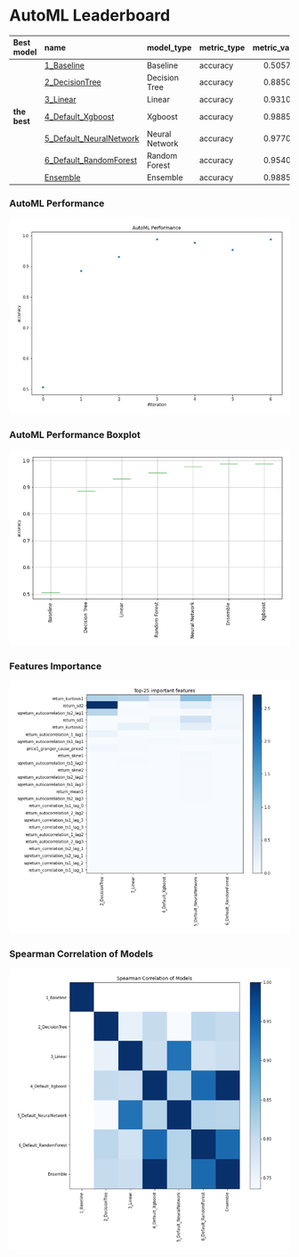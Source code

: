 # AutoML Leaderboard

| Best model   | name                                                         | model_type     | metric_type   |   metric_value |   train_time |
|:-------------|:-------------------------------------------------------------|:---------------|:--------------|---------------:|-------------:|
|              | [1_Baseline](1_Baseline/README.md)                           | Baseline       | accuracy      |       0.505747 |         7.88 |
|              | [2_DecisionTree](2_DecisionTree/README.md)                   | Decision Tree  | accuracy      |       0.885057 |        12.91 |
|              | [3_Linear](3_Linear/README.md)                               | Linear         | accuracy      |       0.931034 |        11.55 |
| **the best** | [4_Default_Xgboost](4_Default_Xgboost/README.md)             | Xgboost        | accuracy      |       0.988506 |        11.42 |
|              | [5_Default_NeuralNetwork](5_Default_NeuralNetwork/README.md) | Neural Network | accuracy      |       0.977011 |         9.14 |
|              | [6_Default_RandomForest](6_Default_RandomForest/README.md)   | Random Forest  | accuracy      |       0.954023 |        15.25 |
|              | [Ensemble](Ensemble/README.md)                               | Ensemble       | accuracy      |       0.988506 |         0.34 |

### AutoML Performance
![AutoML Performance](ldb_performance.png)

### AutoML Performance Boxplot
![AutoML Performance Boxplot](ldb_performance_boxplot.png)

### Features Importance
![features importance across models](features_heatmap.png)



### Spearman Correlation of Models
![models spearman correlation](correlation_heatmap.png)

